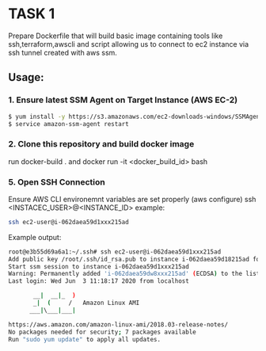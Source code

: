 # TASK 1
Prepare Dockerfile that will build basic image containing tools like ssh,terraform,awscli and script allowing us to connect to ec2 instance via ssh tunnel created with aws ssm.
## Usage:
### 1. Ensure latest SSM Agent on Target Instance (AWS EC-2)
```sh
$ yum install -y https://s3.amazonaws.com/ec2-downloads-windows/SSMAgent/latest/linux_amd64/amazon-ssm-agent.rpm 
$ service amazon-ssm-agent restart
```
### 2. Clone this repository and build docker image
run docker-build . and docker run -it <docker_build_id> bash

### 5. Open SSH Connection
 Ensure AWS CLI environemnt variables are set properly (aws configure)
  ssh <INSTACEC_USER>@<INSTANCE_ID> example:

 ```sh
 ssh ec2-user@i-062daea59d1xxx215ad
 ```

Example output:

```sh
root@e3b55d69a6a1:~/.ssh# ssh ec2-user@i-062daea59d1xxx215ad
Add public key /root/.ssh/id_rsa.pub to instance i-062daea59d18215ad for 60 seconds
Start ssm session to instance i-062daea59d1xxx215ad
Warning: Permanently added 'i-062daea59dw8xxx215ad' (ECDSA) to the list of known hosts.
Last login: Wed Jun  3 11:18:17 2020 from localhost

       __|  __|_  )
       _|  (     /   Amazon Linux AMI
      ___|\___|___|

https://aws.amazon.com/amazon-linux-ami/2018.03-release-notes/
No packages needed for security; 7 packages available
Run "sudo yum update" to apply all updates.
```



